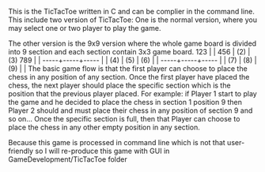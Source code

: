 This is the TicTacToe written in C and can be complier in the command line.
This include two version of TicTacToe:
One is the normal version, where you may select one or two player to play the game.

The other version is the 9x9 version where the whole game board is divided into 9 section and each section contain 3x3 game board.
 123 |     |
 456 | (2) | (3)
 789 |     |
-----+-----+-----
     |     |
 (4) | (5) | (6)
     |     |
-----+-----+-----
     |     |
 (7) | (8) | (9)
     |     |
The basic game flow is that the first player can choose to place the chess in any position of any section. Once the first player have placed the chess, 
the next player should place the specific section which is the position that the previous player placed.
For example:
  if Player 1 start to play the game and he decided to place the chess in section 1 position 9
  then Player 2 should and must place their chess in any position of section 9
  and so on...
Once the specific section is full, then that Player can choose to place the chess in any other empty position in any section.

Because this game is processed in command line which is not that user-friendly so I will re-produce this game with GUI in GameDevelopment/TicTacToe folder
